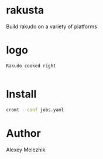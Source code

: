 # rakusta

Build rakudo on a variety of platforms

# logo

```
Rakudo cooked right 


```

# Install

```bash
cromt --conf jobs.yaml
```

# Author

Alexey Melezhik

